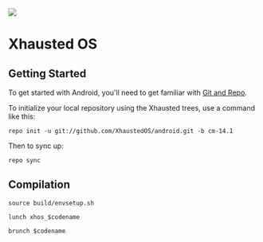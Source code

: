 <img src="https://raw.githubusercontent.com/XhaustedOS/android/cm-14.1/xhos.jpg">

Xhausted OS
===========

Getting Started
---------------

To get started with Android, you'll need to get
familiar with [Git and Repo](https://source.android.com/source/using-repo.html).

To initialize your local repository using the Xhausted trees, use a command like this:

    repo init -u git://github.com/XhaustedOS/android.git -b cm-14.1

Then to sync up:

    repo sync


Compilation
---------------

    source build/envsetup.sh

    lunch xhos_$codename    

    brunch $codename
